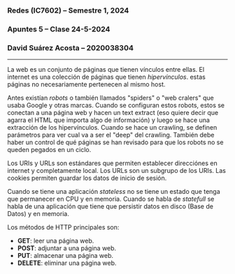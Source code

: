 ### **Redes (IC7602)** – Semestre 1, 2024
### **Apuntes 5** – Clase 24-5-2024
### David Suárez Acosta – 2020038304
____

La web es un conjunto de páginas que tienen vínculos entre ellas. El internet es una colección de páginas que tienen *hipervínculos*. estas páginas no necesariamente pertenecen al mismo host.

Antes existían *robots* o también llamados "spiders" o "web cralers" que usaba Google y otras marcas. Cuando se configuran estos robots, estos se conectan a una página web y hacen un text extract (eso quiere decir que agarra el HTML que importa algo de información) y luego se hace una extracción de los hipervínculos. Cuando se hace un crawling, se definen parámetros para ver cual va a ser el "deep" del crawling. También debe haber un control de qué páginas se han revisado para que los robots no se queden pegados en un ciclo.

Los URIs y URLs son estándares que permiten establecer direcciónes en internet y completamente local. Los URLs son un subgrupo de los URIs. Las cookies permiten guardar los datos de inicio de sesión.

Cuando se tiene una aplicación *stateless* no se tiene un estado que tenga que permanecer en CPU y en memoria. Cuando se habla de *statefull* se habla de una aplicación que tiene que persistir datos en disco (Base de Datos) y en memoria.

Los métodos de HTTP principales son:

- **GET**: leer una página web.
- **POST**: adjuntar a una página web.
- **PUT**: almacenar una página web.
- **DELETE**: eliminar una página web.

